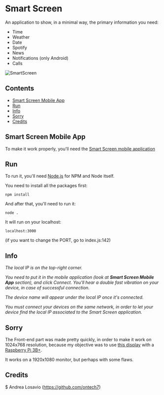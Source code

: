 # Smart Screen

An application to show, in a minimal way, the primary information you need:

- Time
- Weather
- Date
- Spotify
- News
- Notifications (only Android)
- Calls

![SmartScreen](https://i.imgur.com/HaAtLDi.png)

## Contents

- [Smart Screen Mobile App](#smart-screen-mobile-app)
- [Run](#run)
- [Info](#info)
- [Sorry](#sorry)
- [Credits](#credits)

## Smart Screen Mobile App

To make it work properly, you'll need the [Smart Screen mobile application](https://github.com/ontech7/smart-screen-app)

## Run

To run it, you'll need [Node.js](https://nodejs.org/) for NPM and Node itself.

You need to install all the packages first:

`npm install`

And after that, you'll need to run it:

`node .`

It will run on your localhost:

`localhost:3000`

(if you want to change the PORT, go to index.js:142)

## Info

*The local IP is on the top-right corner.*  

*You need to put it in the mobile application (look at **Smart Screen Mobile App** section), and click Connect. You'll hear a double fast vibration on your device, in case of successful connection.*  

*The device name will appear under the local IP once it's connected.*  

*You must connect your devices on the same network, in order to let your device find the local IP associated to the Smart Screen application.*  

## Sorry

The Front-end part was made pretty quickly, in order to make it work on 1024x768 resolution, because my objective was to use [this display](https://www.amazon.it/gp/product/B07K32M4LJ/ref=ppx_yo_dt_b_asin_title_o02_s00?ie=UTF8&psc=1) with a [Raspberry Pi 3B+](https://www.raspberrypi.org/products/raspberry-pi-3-model-b-plus/).

It works on a 1920x1080 monitor, but perhaps with some flaws.

## Credits

$ Andrea Losavio (https://github.com/ontech7)

